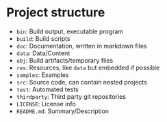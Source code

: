 # Project structure
- `bin`: Build output, executable program
- `build`: Build scripts
- `doc`: Documentation, written in markdown files
- `data`: Data/Content
- `obj`: Build artifacts/temporary files
- `res`: Resources, like `data` but embedded if possible
- `samples`: Examples
- `src`: Source code, can contain nested projects
- `test`: Automated tests
- `thirdparty`: Third party git repositories
- `LICENSE`: License info
- `README.md`: Summary/Description
